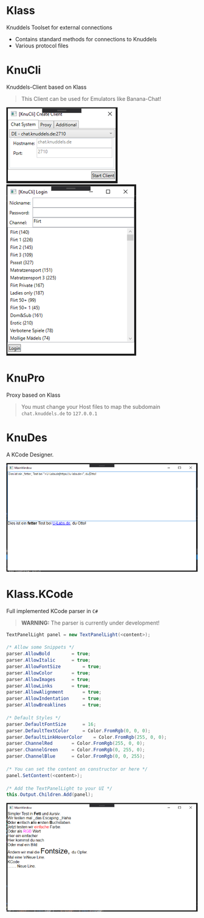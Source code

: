 # Klass
Knuddels Toolset for external connections

- Contains standard methods for connections to Knuddels
- Various protocol files

# KnuCli
Knuddels-Client based on Klass

> This Client can be used for Emulators like Banana-Chat!

![Start](https://raw.githubusercontent.com/Bizarrus/Klass/master/Screenshots/Start.png)
![Login](https://raw.githubusercontent.com/Bizarrus/Klass/master/Screenshots/Login.png)

# KnuPro
Proxy based on Klass

> You must change your Host files to map the subdomain `chat.knuddels.de` to `127.0.0.1`

# KnuDes
A KCode Designer.

![KnuDes](https://raw.githubusercontent.com/Bizarrus/Klass/master/Screenshots/KnuDes.png)

# Klass.KCode
Full implemented KCode parser in `C#`

> **WARNING:** The parser is currently under development!

```c#
TextPanelLight panel = new TextPanelLight(<content>);

/* Allow some Snippets */
parser.AllowBold		= true;
parser.AllowItalic		= true;
parser.AllowFontSize		= true;
parser.AllowColor		= true;
parser.AllowImages		= true;
parser.AllowLinks		= true;
parser.AllowAlignment		= true;
parser.AllowIndentation		= true;
parser.AllowBreaklines		= true;

/* Default Styles */
parser.DefaultFontSize		= 16;
parser.DefaultTextColor		= Color.FromRgb(0, 0, 0);
parser.DefaultLinkHoverColor	= Color.FromRgb(255, 0, 0);
parser.ChannelRed		= Color.FromRgb(255, 0, 0);
parser.ChannelGreen		= Color.FromRgb(0, 255, 0);
parser.ChannelBlue		= Color.FromRgb(0, 0, 255);

/* You can set the content on constructor or here */
panel.SetContent(<content>);

/* Add the TextPanelLight to your UI */
this.Output.Children.Add(panel);
```

![KCode](https://raw.githubusercontent.com/Bizarrus/Klass/master/Screenshots/KCode.png)
